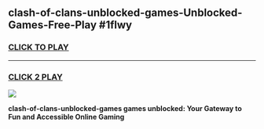 
## clash-of-clans-unblocked-games-Unblocked-Games-Free-Play #1flwy
<h3>
<a href="https://us.freeplayer.one?title=clash-of-clans-unblocked-games&ref=9M">CLICK TO PLAY</a></h3>
<hr>

<h3>
<a href="https://us.freeplayer.one?title=clash-of-clans-unblocked-games&ref=9M">CLICK 2 PLAY</a>
  
</h3>

<a href="https://us.freeplayer.one?title=clash-of-clans-unblocked-games&ref=9M"><img src="https://clearcache.store/games.png"></a>


**clash-of-clans-unblocked-games games unblocked: Your Gateway to Fun and Accessible Online Gaming**
